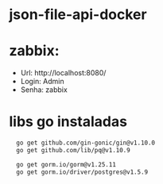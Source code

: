 # json-file-api-docker


# zabbix:

- Url: http://localhost:8080/
- Login: Admin 
- Senha: zabbix

# libs go instaladas

```bash
  go get github.com/gin-gonic/gin@v1.10.0
  go get github.com/lib/pq@v1.10.9
``` 

```bash
  go get gorm.io/gorm@v1.25.11
  go get gorm.io/driver/postgres@v1.5.9
``` 
